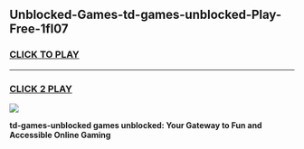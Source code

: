 
## Unblocked-Games-td-games-unblocked-Play-Free-1fl07
<h3>
<a href="https://premium76.site?title=td-games-unblocked&ref=21A">CLICK TO PLAY</a></h3>
<hr>

<h3>
<a href="https://premium76.site?title=td-games-unblocked&ref=21A">CLICK 2 PLAY</a>
  
</h3>

<a href="https://premium76.site?title=td-games-unblocked&ref=21A"><img src="https://clearcache.store/games.png"></a>


**td-games-unblocked games unblocked: Your Gateway to Fun and Accessible Online Gaming**
